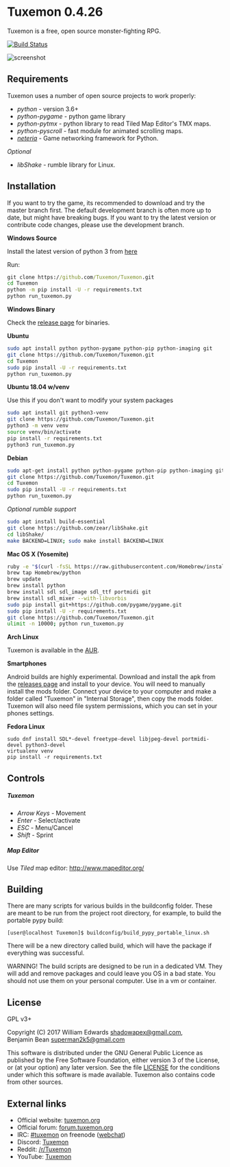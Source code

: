 Tuxemon 0.4.26
==============

Tuxemon is a free, open source monster-fighting RPG.

[![Build Status](https://travis-ci.org/Tuxemon/Tuxemon.svg?branch=development)](https://travis-ci.org/Tuxemon/Tuxemon)

![screenshot](https://web.archive.org/web/20210412063058/https://www.tuxemon.org/images/featurette-01.png)

Requirements
------------

Tuxemon uses a number of open source projects to work properly:

* *python* - version 3.6+
* *python-pygame* - python game library
* *python-pytmx* - python library to read Tiled Map Editor's TMX maps.
* *python-pyscroll* - fast module for animated scrolling maps.
* *[neteria](https://github.com/ShadowBlip/Neteria)* - Game networking framework for Python.

*Optional*

* *libShake* - rumble library for Linux.

Installation
------------

If you want to try the game, its recommended to download and try the master branch
first. The default development branch is often more up to date, but might have
breaking bugs. If you want to try the latest version or contribute code changes,
please use the development branch.


**Windows Source**

Install the latest version of python 3 from [here](https://www.python.org/downloads/)

Run:

```cmd
git clone https://github.com/Tuxemon/Tuxemon.git
cd Tuxemon
python -m pip install -U -r requirements.txt
python run_tuxemon.py
```

**Windows Binary**

Check the [release page](https://github.com/Tuxemon/Tuxemon/releases) for binaries.

**Ubuntu**

```sh
sudo apt install python python-pygame python-pip python-imaging git
git clone https://github.com/Tuxemon/Tuxemon.git
cd Tuxemon
sudo pip install -U -r requirements.txt
python run_tuxemon.py
```

**Ubuntu 18.04 w/venv**

Use this if you don't want to modify your system packages
```sh
sudo apt install git python3-venv
git clone https://github.com/Tuxemon/Tuxemon.git
python3 -m venv venv
source venv/bin/activate
pip install -r requirements.txt
python3 run_tuxemon.py
```

**Debian**

```sh
sudo apt-get install python python-pygame python-pip python-imaging git
git clone https://github.com/Tuxemon/Tuxemon.git
cd Tuxemon
sudo pip install -U -r requirements.txt
python run_tuxemon.py
```

*Optional rumble support*

```sh
sudo apt install build-essential
git clone https://github.com/zear/libShake.git
cd libShake/
make BACKEND=LINUX; sudo make install BACKEND=LINUX
```

**Mac OS X (Yosemite)**

```sh
ruby -e "$(curl -fsSL https://raw.githubusercontent.com/Homebrew/install/master/install)"
brew tap Homebrew/python
brew update
brew install python
brew install sdl sdl_image sdl_ttf portmidi git
brew install sdl_mixer --with-libvorbis
sudo pip install git+https://github.com/pygame/pygame.git
sudo pip install -U -r requirements.txt 
git clone https://github.com/Tuxemon/Tuxemon.git
ulimit -n 10000; python run_tuxemon.py
```

**Arch Linux**

Tuxemon is available in the [AUR](https://aur.archlinux.org/packages/tuxemon-git/).

**Smartphones**

Android builds are highly experimental.  Download and install the apk from the 
[releases page](https://github.com/Tuxemon/Tuxemon/releases) and install to your
device.  You will need to manually install the mods folder.  Connect your device
to your computer and make a folder called "Tuxemon" in "Internal Storage", then
copy the mods folder.  Tuxemon will also need file system permissions, which you
can set in your phones settings.

**Fedora Linux**

```
sudo dnf install SDL*-devel freetype-devel libjpeg-devel portmidi-devel python3-devel
virtualenv venv
pip install -r requirements.txt
```


Controls
--------

##### Tuxemon
* *Arrow Keys* - Movement
* *Enter* - Select/activate
* *ESC* - Menu/Cancel
* *Shift* - Sprint

##### Map Editor

Use *Tiled* map editor: http://www.mapeditor.org/


Building
--------

There are many scripts for various builds in the buildconfig folder.  These
are meant to be run from the project root directory, for example, to build
the portable pypy build:
```
[user@localhost Tuxemon]$ buildconfig/build_pypy_portable_linux.sh
```
There will be a new directory called build, which will have the package if
everything was successful.

WARNING!  The build scripts are designed to be run in a dedicated VM.  They
will add and remove packages and could leave you OS in a bad state.  You
should not use them on your personal computer.  Use in a vm or container.


License
-------

GPL v3+

Copyright (C) 2017 William Edwards <shadowapex@gmail.com>,     
Benjamin Bean <superman2k5@gmail.com>

This software is distributed under the GNU General Public Licence as published
by the Free Software Foundation, either version 3 of the License, or (at your
option) any later version.  See the file [LICENSE](LICENSE) for the conditions
under which this software is made available.  Tuxemon also contains code from
other sources.

External links
--------------

* Official website: [tuxemon.org](https://www.tuxemon.org)
* Official forum: [forum.tuxemon.org](https://forum.tuxemon.org/)
* IRC: [#tuxemon](ircs://chat.freenode.net/#tuxemon) on freenode ([webchat](https://webchat.freenode.net/?channels=%23tuxemon))
* Discord: [Tuxemon](https://discord.gg/3ZffZwz)
* Reddit: [/r/Tuxemon](https://www.reddit.com/r/tuxemon)
* YouTube: [Tuxemon](https://www.youtube.com/channel/UC6BJ6H7dB2Dpb8wzcYhDU3w)
